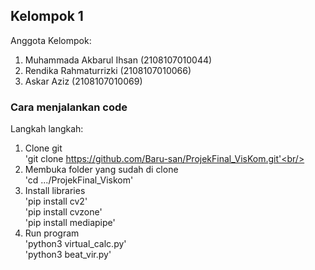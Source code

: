 ## Kelompok 1

Anggota Kelompok:
1. Muhammada Akbarul Ihsan (2108107010044)
2. Rendika Rahmaturrizki (2108107010066)
3. Askar Aziz (2108107010069) 

### Cara menjalankan code
Langkah langkah:
1. Clone git<br/>
   'git clone https://github.com/Baru-san/ProjekFinal_VisKom.git'<br/>
2. Membuka folder yang sudah di clone<br/>
   'cd .../ProjekFinal_Viskom'<br/>
3. Install libraries<br/>
   'pip install cv2'<br/>
   'pip install cvzone'<br/>
   'pip install mediapipe'<br/>
4. Run program<br/>
   'python3 virtual_calc.py'<br/>
   'python3 beat_vir.py'<br/>
